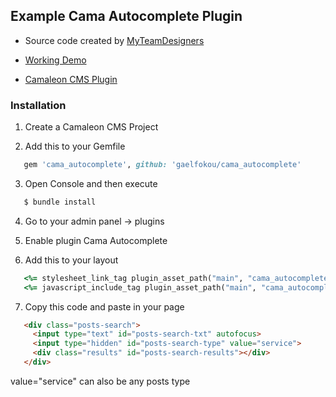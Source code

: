 ## Example Cama Autocomplete Plugin

* Source code created by [MyTeamDesigners](http://www.myteamdesigners.com)

* [Working Demo](http://www.panamebusinesscenter.com)

* [Camaleon CMS Plugin](http://camaleon.tuzitio.com/store/plugins/cama_autocomplete)

### Installation

1. Create a Camaleon CMS Project

2. Add this to your Gemfile

```ruby
   gem 'cama_autocomplete', github: 'gaelfokou/cama_autocomplete'
```

3. Open Console and then execute

```bash
   $ bundle install
```

4. Go to your admin panel -> plugins

5. Enable plugin Cama Autocomplete

6. Add this to your layout

```ruby
   <%= stylesheet_link_tag plugin_asset_path("main", "cama_autocomplete") %>
   <%= javascript_include_tag plugin_asset_path("main", "cama_autocomplete") %>
```

7. Copy this code and paste in your page

```html
   <div class="posts-search">
     <input type="text" id="posts-search-txt" autofocus>
     <input type="hidden" id="posts-search-type" value="service">
     <div class="results" id="posts-search-results"></div>
   </div>
```

value="service" can also be any posts type
